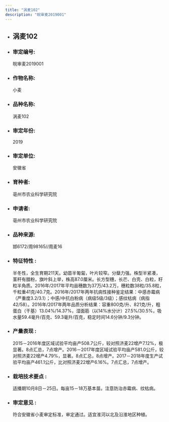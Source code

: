 ```yaml
---
title: "涡麦102"
description: "皖审麦2019001"
---
```

* ## 涡麦102
* ###  审定编号:  
   皖审麦2019001

*  ### 作物名称:  
   小麦

*   ###  品种名称: 
    涡麦102

*   ### 审定年份: 
    2019

*   ### 审定单位:  
    安徽省

*   ### 育种者:  
    亳州市农业科学研究院

*   ### 申请者:  
    亳州市农业科学研究院

*   ### 品种来源:  
    邯6172/周98165//周麦16

*   ### 特征特性 : 
    半冬性，全生育期211天。幼苗半匍匐，叶片较窄。分蘖力强。株型半紧凑，茎秆有腊粉，旗叶斜上举，株高87.0厘米。长方型穗，长芒、白壳、白粒，籽粒半角质。2016年/2017年平均亩穗数为37万/43.2万，穗粒数38粒/35.8粒，千粒重41克/40.7克。2016年/2017年两年抗病性接种鉴定结果：中感赤霉病（严重度3.2/3.1）；中感/中抗白粉病（病级5级/3级）；感纹枯病（病指42/58）。2016年/2017年两年品质分析结果：容重800克/升、821克/升，粗蛋白（干基）13.04%/14.37%，湿面筋（以14%水分计）27.5%/30.5%，吸水量59.4毫升/百克、59.3毫升/百克，稳定时间14.6分钟/9.3分钟。

*   ### 产量表现 : 
    2015－2016年度区域试验平均亩产508.7公斤，较对照济麦22增产7.12%，极显著。8点汇总，7点增产。2016－2017年度区域试验平均亩产581.0公斤，较对照济麦22增产4.79%，显著。8点汇总，8点增产。2017－2018年度生产试验平均亩产461.1公斤，比对照济麦22增产6.16%。7点汇总，7点增产。

*   ### 栽培技术要点 : 
    适播期10月8日－25日。每亩15－18万基本苗。注意防治赤霉病、纹枯病。

*   ### 审定意见 : 
    符合安徽省小麦审定标准，审定通过。适宜淮河以北及沿淮地区种植。

